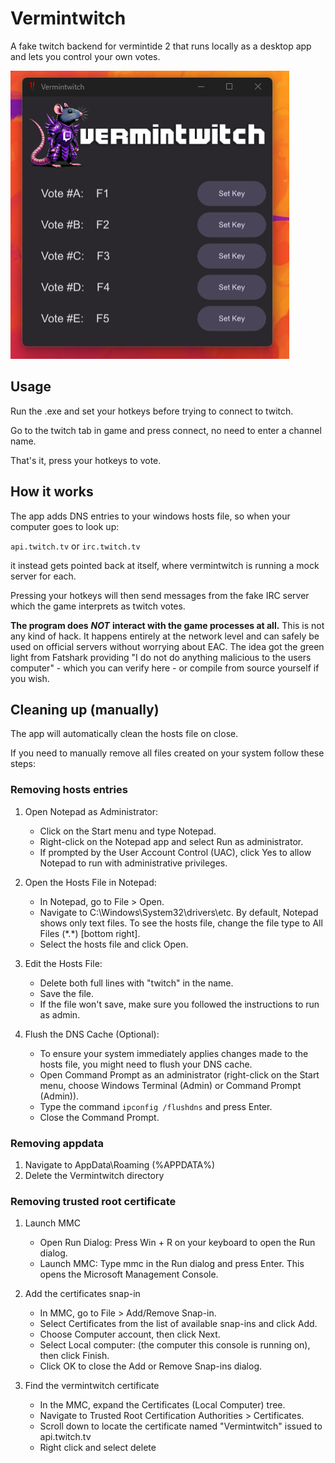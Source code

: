 # Vermintwitch

A fake twitch backend for vermintide 2 that runs locally as a desktop app and lets you control your own votes.

![](assets/app.png)

## Usage

Run the .exe and set your hotkeys before trying to connect to twitch.

Go to the twitch tab in game and press connect, no need to enter a channel name.

That's it, press your hotkeys to vote.

## How it works

The app adds DNS entries to your windows hosts file, so when your computer goes to look up:

`api.twitch.tv` or `irc.twitch.tv`

it instead gets pointed back at itself, where vermintwitch is running a mock server for each.

Pressing your hotkeys will then send messages from the fake IRC server which the game interprets as twitch votes.

**The program does** ***NOT*** **interact with the game processes at all.** This is not any kind of hack. It happens
entirely at the network level and can safely be used on official servers without worrying about EAC. The idea got the
green light from Fatshark providing "I do not do anything malicious to the users computer" - which you can verify here -
or compile from source yourself if you wish.

## Cleaning up (manually)

The app will automatically clean the hosts file on close.

If you need to manually remove all files created on your system follow these steps:

### Removing hosts entries

1. Open Notepad as Administrator:

    - Click on the Start menu and type Notepad.
    - Right-click on the Notepad app and select Run as administrator.
    - If prompted by the User Account Control (UAC), click Yes to allow Notepad to run with administrative privileges.

2. Open the Hosts File in Notepad:

    - In Notepad, go to File > Open.
    - Navigate to C:\Windows\System32\drivers\etc. By default, Notepad shows only text files. To see the hosts file,
      change the file type to All Files (\*.\*) [bottom right].
    - Select the hosts file and click Open.

3. Edit the Hosts File:

    - Delete both full lines with "twitch" in the name.
    - Save the file.
    - If the file won't save, make sure you followed the instructions to run as admin.

4. Flush the DNS Cache (Optional):

    - To ensure your system immediately applies changes made to the hosts file, you might need to flush your DNS cache.
    - Open Command Prompt as an administrator (right-click on the Start menu, choose Windows Terminal (Admin) or Command
      Prompt (Admin)).
    - Type the command `ipconfig /flushdns` and press Enter.
    - Close the Command Prompt.

### Removing appdata

1. Navigate to AppData\Roaming (%APPDATA%)
2. Delete the Vermintwitch directory

### Removing trusted root certificate

1. Launch MMC
    - Open Run Dialog: Press Win + R on your keyboard to open the Run dialog.
    - Launch MMC: Type mmc in the Run dialog and press Enter. This opens the Microsoft Management Console.

2. Add the certificates snap-in
    - In MMC, go to File > Add/Remove Snap-in.
    - Select Certificates from the list of available snap-ins and click Add.
    - Choose Computer account, then click Next.
    - Select Local computer: (the computer this console is running on), then click Finish.
    - Click OK to close the Add or Remove Snap-ins dialog.

3. Find the vermintwitch certificate
    - In the MMC, expand the Certificates (Local Computer) tree.
    - Navigate to Trusted Root Certification Authorities > Certificates.
    - Scroll down to locate the certificate named "Vermintwitch" issued to api.twitch.tv
    - Right click and select delete